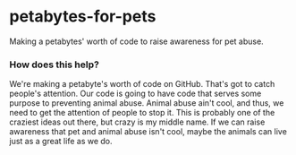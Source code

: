 # petabytes-for-pets
Making a petabytes' worth of code to raise awareness for pet abuse.
### How does this help?
We're making a petabyte's worth of code on GitHub. That's got to catch people's attention. Our code is going to have code that serves some purpose to preventing animal abuse.
Animal abuse ain't cool, and thus, we need to get the attention of people to stop it. This is probably one of the craziest ideas out there, but crazy is my middle name.
If we can raise awareness that pet and animal abuse isn't cool, maybe the animals can live just as a great life as we do.
